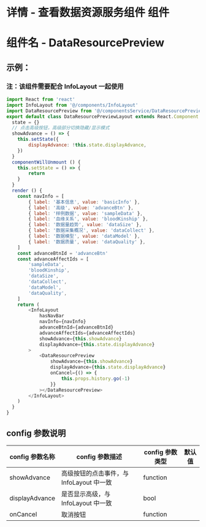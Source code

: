 <!--
 * @Author: Zhangyao
 * @Date: 2020-08-18 17:05:22
 * @LastEditors: Zhangyao
 * @LastEditTime: 2020-08-21 14:54:39
-->
# 详情 - 查看数据资源服务组件 组件
# 组件名 - DataResourcePreview
## 示例：

### 注：该组件需要配合 InfoLayout 一起使用

```js
import React from 'react'
import InfoLayout from '@/components/InfoLayout'
import DataResourcePreview from '@/componentsService/DataResourcePreview'
export default class DataResourcePreviewLayout extends React.Component {
  state = {}
  // 点击高级按钮，高级部分切换隐藏/显示模式
  showAdvance = () => {
  	this.setState({
  		displayAdvance: !this.state.displayAdvance,
  	})
  }
  componentWillUnmount () {
  	this.setState = () => {
  		return
  	}
  }
  render () {
  	const navInfo = [
  		{ label: '基本信息', value: 'basicInfo' },
  		{ label: '高级', value: 'advanceBtn' },
  		{ label: '样例数据', value: 'sampleData' },
  		{ label: '血缘关系', value: 'bloodKinship' },
  		{ label: '数据量趋势', value: 'dataSize' },
  		{ label: '数据采集概况', value: 'dataCollect' },
  		{ label: '数据模型', value: 'dataModel' },
  		{ label: '数据质量', value: 'dataQuality' },
  	]
  	const advanceBtnId = 'advanceBtn'
  	const advanceAffectIds = [
  		'sampleData',
  		'bloodKinship',
  		'dataSize',
  		'dataCollect',
  		'dataModel',
  		'dataQuality',
  	]
  	return (
  		<InfoLayout
  			hasNavBar
  			navInfo={navInfo}
  			advanceBtnId={advanceBtnId}
  			advanceAffectIds={advanceAffectIds}
  			showAdvance={this.showAdvance}
  			displayAdvance={this.state.displayAdvance}
  		>
  			<DataResourcePreview
  				showAdvance={this.showAdvance}
  				displayAdvance={this.state.displayAdvance}
  				onCancel={() => {
  					this.props.history.go(-1)
  				}}
  			></DataResourcePreview>
  		</InfoLayout>
  	)
  }
}

```
## config 参数说明

| config 参数名称 | config 参数描述                                                         | config 参数类型 | 默认值 |
| --------------- | ----------------------------------------------------------------------- | --------------- | ------ |
| showAdvance     | 高级按钮的点击事件，与 InfoLayout 中一致                                | function        |
| displayAdvance  | 是否显示高级，与 InfoLayout 中一致                                      | bool            |
| onCancel        | 取消按钮                                                                | function        |
